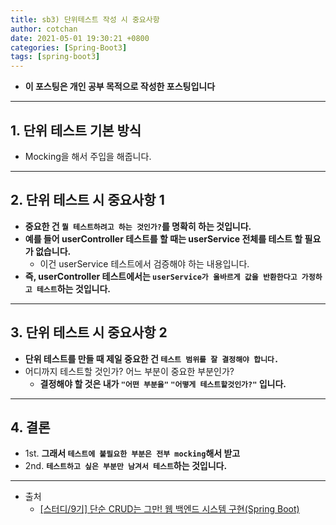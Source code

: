 ```yaml
---
title: sb3) 단위테스트 작성 시 중요사항
author: cotchan 
date: 2021-05-01 19:30:21 +0800 
categories: [Spring-Boot3]
tags: [spring-boot3] 
---
```


+ **이 포스팅은 개인 공부 목적으로 작성한 포스팅입니다**

---

## 1. 단위 테스트 기본 방식

+ Mocking을 해서 주입을 해줍니다.

---

## 2. 단위 테스트 시 중요사항 1

+ **중요한 건 `뭘 테스트하려고 하는 것인가?`를 명확히 하는 것입니다.**
+ **예를 들어 userController 테스트를 할 때는 userService 전체를 테스트 할 필요가 없습니다.**
  + 이건 userService 테스트에서 검증해야 하는 내용입니다.
+ **즉, userController 테스트에서는 `userService가 올바르게 값을 반환한다고 가정하고 테스트`하는 것입니다.**

---

## 3. 단위 테스트 시 중요사항 2

+ **단위 테스트를 만들 때 제일 중요한 건 `테스트 범위를 잘 결정해야 합니다.`**
+ 어디까지 테스트할 것인가? 어느 부분이 중요한 부분인가?
  + **결정해야 할 것은 내가 `"어떤 부분을"` `"어떻게 테스트할것인가?"` 입니다.**

---

## 4. 결론

+ 1st. **그래서 `테스트에 불필요한 부분은 전부 mocking`해서 받고**
+ 2nd. **`테스트하고 싶은 부분만 남겨서 테스트`하는 것입니다.**

---

+ 출처
    + [[스터디/9기] 단순 CRUD는 그만! 웹 백엔드 시스템 구현(Spring Boot)](https://programmers.co.kr/learn/courses/11694) 
